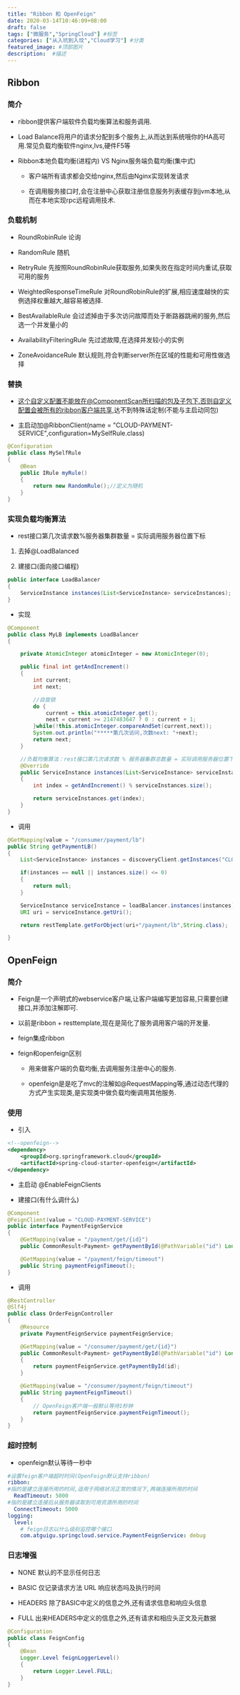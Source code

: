 ```yaml
---
title: "Ribbon 和 OpenFeign"
date: 2020-03-14T10:46:09+08:00
draft: false
tags: ["微服务","SpringCloud"] #标签
categories: ["从入坑到入坟","Cloud学习"] #分类
featured_image: #顶部图片
description:  #描述
---
```


## Ribbon

### 简介

- ribbon提供客户端软件负载均衡算法和服务调用.

- Load Balance将用户的请求分配到多个服务上,从而达到系统哦你的HA高可用.常见负载均衡软件nginx,lvs,硬件F5等

- Ribbon本地负载均衡(进程内) VS Nginx服务端负载均衡(集中式)

  - 客户端所有请求都会交给nginx,然后由Nginx实现转发请求

  - 在调用服务接口时,会在注册中心获取注册信息服务列表缓存到jvm本地,从而在本地实现rpc远程调用技术.

### 负载机制

- RoundRobinRule 论询

- RandomRule 随机

- RetryRule 先按照RoundRobinRule获取服务,如果失败在指定时间内重试,获取可用的服务

- WeightedResponseTimeRule 对RoundRobinRule的扩展,相应速度越快的实例选择权重越大,越容易被选择.

- BestAvailableRule 会过滤掉由于多次访问故障而处于断路器跳闸的服务,然后选一个并发量小的

- AvailabilityFilteringRule 先过滤故障,在选择并发较小的实例

- ZoneAvoidanceRule 默认规则,符合判断server所在区域的性能和可用性做选择

### 替换

- 这个自定义配置不能放在@ComponentScan所扫描的包及子包下.否则自定义配置会被所有的ribbon客户端共享,达不到特殊话定制(不能与主启动同包)

- 主启动加@RibbonClient(name = "CLOUD-PAYMENT-SERVICE",configuration=MySelfRule.class)

```java
@Configuration
public class MySelfRule
{
    @Bean
    public IRule myRule()
    {
        return new RandomRule();//定义为随机
    }
}
```

### 实现负载均衡算法

- rest接口第几次请求数%服务器集群数量 = 实际调用服务器位置下标

1. 去掉@LoadBalanced

2. 建接口(面向接口编程)

```java
public interface LoadBalancer
{
    ServiceInstance instances(List<ServiceInstance> serviceInstances);
}
```

- 实现

```java
@Component
public class MyLB implements LoadBalancer
{

    private AtomicInteger atomicInteger = new AtomicInteger(0);

    public final int getAndIncrement()
    {
        int current;
        int next;

        //自旋锁
        do {
            current = this.atomicInteger.get();
            next = current >= 2147483647 ? 0 : current + 1;
        }while(!this.atomicInteger.compareAndSet(current,next));
        System.out.println("*****第几次访问,次数next: "+next);
        return next;
    }

    //负载均衡算法：rest接口第几次请求数 % 服务器集群总数量 = 实际调用服务器位置下标  ,每次服务重启动后rest接口计数从1开始.
    @Override
    public ServiceInstance instances(List<ServiceInstance> serviceInstances)
    {
        int index = getAndIncrement() % serviceInstances.size();

        return serviceInstances.get(index);
    }
}

```

- 调用

```java
@GetMapping(value = "/consumer/payment/lb")
public String getPaymentLB()
{
    List<ServiceInstance> instances = discoveryClient.getInstances("CLOUD-PAYMENT-SERVICE");

    if(instances == null || instances.size() <= 0)
    {
        return null;
    }

    ServiceInstance serviceInstance = loadBalancer.instances(instances);
    URI uri = serviceInstance.getUri();

    return restTemplate.getForObject(uri+"/payment/lb",String.class);

}
```

## OpenFeign

### 简介

- Feign是一个声明式的webservice客户端,让客户端编写更加容易,只需要创建接口,并添加注解即可.

- 以前是ribbon + resttemplate,现在是简化了服务调用客户端的开发量.

- feign集成ribbon

- feign和openfeign区别

  - 用来做客户端的负载均衡,去调用服务注册中心的服务.

  - openfeign是是吃了mvc的注解如@RequestMapping等,通过动态代理的方式产生实现类,是实现类中做负载均衡调用其他服务.

### 使用

- 引入

```xml
<!--openfeign-->
<dependency>
    <groupId>org.springframework.cloud</groupId>
    <artifactId>spring-cloud-starter-openfeign</artifactId>
</dependency>
```

- 主启动 @EnableFeignClients

- 建接口(有什么调什么)

```java
@Component
@FeignClient(value = "CLOUD-PAYMENT-SERVICE")
public interface PaymentFeignService
{
    @GetMapping(value = "/payment/get/{id}")
    public CommonResult<Payment> getPaymentById(@PathVariable("id") Long id);

    @GetMapping(value = "/payment/feign/timeout")
    public String paymentFeignTimeout();
}
```

- 调用

```java
@RestController
@Slf4j
public class OrderFeignController
{
    @Resource
    private PaymentFeignService paymentFeignService;

    @GetMapping(value = "/consumer/payment/get/{id}")
    public CommonResult<Payment> getPaymentById(@PathVariable("id") Long id)
    {
        return paymentFeignService.getPaymentById(id);
    }

    @GetMapping(value = "/consumer/payment/feign/timeout")
    public String paymentFeignTimeout()
    {
        // OpenFeign客户端一般默认等待1秒钟
        return paymentFeignService.paymentFeignTimeout();
    }
}
```

### 超时控制

- openfeign默认等待一秒中

```yml
#设置feign客户端超时时间(OpenFeign默认支持ribbon)
ribbon:
#指的是建立连接所用的时间,适用于网络状况正常的情况下,两端连接所用的时间
  ReadTimeout: 5000
#指的是建立连接后从服务器读取到可用资源所用的时间
  ConnectTimeout: 5000
logging:
  level:
    # feign日志以什么级别监控哪个接口
    com.atguigu.springcloud.service.PaymentFeignService: debug
```

### 日志增强

- NONE 默认的不显示任何日志

- BASIC 仅记录请求方法 URL 响应状态吗及执行时间

- HEADERS 除了BASIC中定义的信息之外,还有请求信息和响应头信息

- FULL 出来HEADERS中定义的信息之外,还有请求和相应头正文及元数据

```java
@Configuration
public class FeignConfig
{
    @Bean
    Logger.Level feignLoggerLevel()
    {
        return Logger.Level.FULL;
    }
}
```
